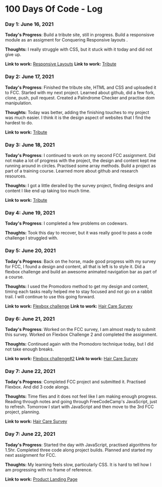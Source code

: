 # 100 Days Of Code - Log

### Day 1: June 16, 2021 


**Today's Progress**: Build a tribute site, still in progress.  Build a responsisve module as an assigment for Conquering Responsive layouts .

**Thoughts:** I really struggle with CSS, but it stuck with it today and did not give up.

**Link to work:** [Responsive Layouts](https://adridwk.github.io/Responsive-Layouts_Challenge-3/)
**Link to work:** [Tribute](https://adridwk.github.io/tribute_freeCodeCamp/)


### Day 2: June 17, 2021 


**Today's Progress**: Finished the tribute site, HTML and CSS and uploaded it to FCC.  Started with my next project.  Learned about github, did a few fork, clone, push, pull request.  Created a Palindrome Checker and practise dom manipulation.

**Thoughts:** Today was better, adding the finishing touches to my project was much easier.  I think it is the design aspect of websites that I find the hardest to do.

**Link to work:** [Tribute](https://adridwk.github.io/tribute_freeCodeCamp/)


### Day 3: June 18, 2021 


**Today's Progress**: I continued to work on my second FCC assignment.  Did not make a lot of progress with the project, the design and content kept me running around in circles. Practised some array methods.  Build a project as part of a training course. Learned more about github and research resources.

**Thoughts:** I got a little derailed by the survey project, finding designs and content I like end up taking too much time.  

**Link to work:** [Tribute](https://adridwk.github.io/tribute_freeCodeCamp/)


### Day 4: June 19, 2021 


**Today's Progress**: I completed a few problems on codewars.

**Thoughts:** Took this day to recover, but it was really good to pass a code challenge I struggled with.  

<!-- **Link to work:** 
**Link to work:**  -->


### Day 5: June 20, 2021 


**Today's Progress**: Back on the horse, made good progress with my survey for FCC, I found a design and content, all that is left is to style it.  Did a flexbox challenge and build an awesome animated navigation bar as part of a course.

**Thoughts:** I used the Promodoro method to get my design and content, timing each tasks really helped me to stay focused and not go on a rabbit trail.  I will continue to use this going forward.

**Link to work:** [Flexbox challenge](https://codepen.io/AdriDWK/pen/gOmyKWB)
**Link to work:** [Hair Care Survey](https://github.com/adridwk/Hair-Care-Survey)

### Day 6: June 21, 2021 


**Today's Progress**: Worked on the FCC survey, I am almost ready to submit this survey. Worked on Flexbox Challenge 2 and completed the assignment.

**Thoughts:** Continued again with the Promodoro technique today, but I did not take enough breaks.

**Link to work:** [Flexbox challenge#2](https://codepen.io/AdriDWK/pen/OJpYNmB)
**Link to work:** [Hair Care Survey](https://github.com/adridwk/Hair-Care-Survey)

### Day 7: June 22, 2021 


**Today's Progress**: Completed FCC project and submitted it. Practised Flexbox.  And did 3 code alongs.

**Thoughts:** Time flies and it does not feel like I am making enough progress. Reading through notes and going through FreeCodeCamp's JavaScript, just to refresh. Tomorrow I start with JavaScript and then move to the 3rd FCC project, planning.

**Link to work:** [Hair Care Survey](https://github.com/adridwk/Hair-Care-Survey)


### Day 7: June 22, 2021 

**Today's Progress**: Started the day with JavaScript, practised algorithms for 1.5hr. Completed three code along project builds. Planned and started my next assignment for FCC.

**Thoughts:** My learning feels slow, particularly CSS.  It is hard to tell how I am progressing with no frame of reference. 

**Link to work:** [Product Landing Page](https://github.com/adridwk/product_landing_page.git)



